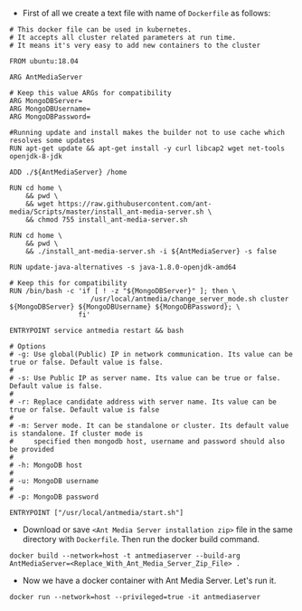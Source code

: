 * First of all we create a text file with name of `Dockerfile` as follows:
```
# This docker file can be used in kubernetes. 
# It accepts all cluster related parameters at run time. 
# It means it's very easy to add new containers to the cluster 

FROM ubuntu:18.04

ARG AntMediaServer

# Keep this value ARGs for compatibility
ARG MongoDBServer=
ARG MongoDBUsername=
ARG MongoDBPassword=

#Running update and install makes the builder not to use cache which resolves some updates
RUN apt-get update && apt-get install -y curl libcap2 wget net-tools openjdk-8-jdk

ADD ./${AntMediaServer} /home

RUN cd home \
    && pwd \
    && wget https://raw.githubusercontent.com/ant-media/Scripts/master/install_ant-media-server.sh \
    && chmod 755 install_ant-media-server.sh

RUN cd home \
    && pwd \
    && ./install_ant-media-server.sh -i ${AntMediaServer} -s false

RUN update-java-alternatives -s java-1.8.0-openjdk-amd64

# Keep this for compatibility
RUN /bin/bash -c 'if [ ! -z "${MongoDBServer}" ]; then \
                    /usr/local/antmedia/change_server_mode.sh cluster ${MongoDBServer} ${MongoDBUsername} ${MongoDBPassword}; \
                 fi'

ENTRYPOINT service antmedia restart && bash

# Options 
# -g: Use global(Public) IP in network communication. Its value can be true or false. Default value is false.
#
# -s: Use Public IP as server name. Its value can be true or false. Default value is false.
#
# -r: Replace candidate address with server name. Its value can be true or false. Default value is false
#
# -m: Server mode. It can be standalone or cluster. Its default value is standalone. If cluster mode is 
#     specified then mongodb host, username and password should also be provided
#
# -h: MongoDB host
#
# -u: MongoDB username
#
# -p: MongoDB password

ENTRYPOINT ["/usr/local/antmedia/start.sh"]
```

* Download or save `<Ant Media Server installation zip>` file in the same directory with `Dockerfile`. Then run the docker build command.

`docker build --network=host -t antmediaserver --build-arg AntMediaServer=<Replace_With_Ant_Media_Server_Zip_File> .` 

* Now we have a docker container with Ant Media Server. Let's run it.

`docker run --network=host --privileged=true -it antmediaserver`